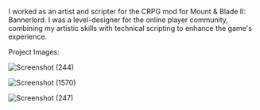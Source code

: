 I worked as an artist and scripter for the CRPG mod for Mount & Blade II: Bannerlord. I was a level-designer for the online player community, combining my artistic skills with technical scripting to enhance the game's experience.

Project Images: 

![Screenshot (244)](https://github.com/Pouriamohseni/CRPG-Talmberg/assets/145625808/0133444b-a91c-4991-9a70-27938e2435a9)

![Screenshot (1570)](https://github.com/Pouriamohseni/CRPG-Talmberg/assets/145625808/a846d428-7052-4d42-9032-0f22116b1b2a)

![Screenshot (247)](https://github.com/Pouriamohseni/CRPG-Talmberg/assets/145625808/3ab4f4eb-2c09-41d7-8097-5ba28b26e4aa)
